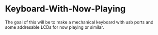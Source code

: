 # Keyboard-With-Now-Playing
The goal of this will be to make a mechanical keyboard with usb ports and some addresable LCDs for now playing or similar.

